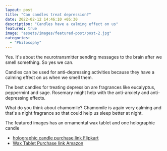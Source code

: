```yaml
---
layout: post
title: "Can candles treat depression?"
date: 2022-02-12 14:46:10 +05:30
description: "Candles have a calming effect on us"
featured: true
image: "assets/images/featured-post/post-2.jpg"
categories: 
  - "Philosophy"
---
```


Yes. It's about the neurotransmitter sending messages to the brain after we smell something. So yes we can.

Candles can be used for anti-depressing activities because they have a calming effect on us when we smell them.

The best candles for treating depression are fragrances like eucalyptus, peppermint and sage. Rosemary might help with the anti-anxiety and anti-depressing effects.

What do you think about chamomile? Chamomile is again very calming and that's a night fragrance so that could help us sleep better at night.

The featured images has an ornamental wax tablet and one holographic candle

- [holographic candle purchase link Flipkart](https://www.flipkart.com/avnika-bhandari-scented-holographic-candle/p/itm229c7dc6e2548?pid=CANGKDFMGCPCHKYS)
- [Wax Tablet Purchase link Amazon](https://www.amazon.in/dp/B0BTVQYM55?ref=myi_title_dp)